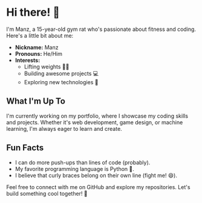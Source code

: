 # Hi there! 👋

I'm Manz, a 15-year-old gym rat who's passionate about fitness and coding. Here's a little bit about me:

- **Nickname:** Manz
- **Pronouns:** He/Him
- **Interests:**
  - Lifting weights 🏋️‍♂️
  - Building awesome projects 💻
  - Exploring new technologies 🌟

## What I'm Up To
I'm currently working on my portfolio, where I showcase my coding skills and projects. Whether it's web development, game design, or machine learning, I'm always eager to learn and create.

## Fun Facts
- I can do more push-ups than lines of code (probably).
- My favorite programming language is Python 🐍.
- I believe that curly braces belong on their own line (fight me! 😄).

Feel free to connect with me on GitHub and explore my repositories. Let's build something cool together! 🚀
